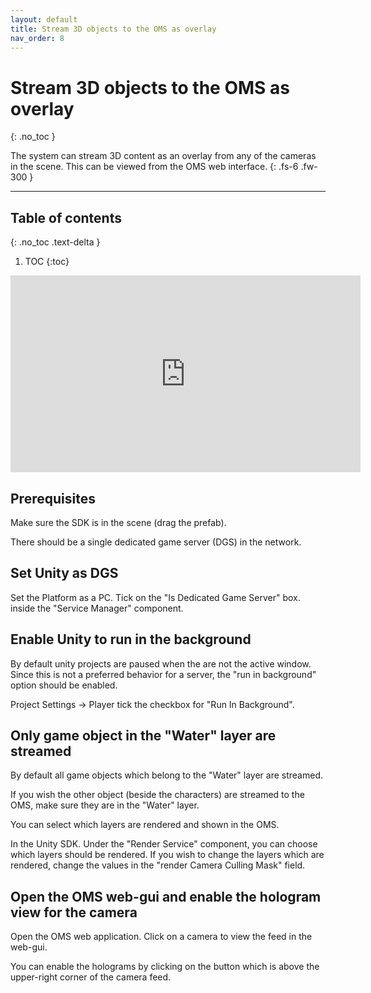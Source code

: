 ```yaml
---
layout: default
title: Stream 3D objects to the OMS as overlay
nav_order: 8
---
```



# Stream 3D objects to the OMS as overlay
{: .no_toc }

The system can stream 3D content as an overlay from any of the cameras in the scene.
This can be viewed from the OMS web interface.
{: .fs-6 .fw-300 }



---
## Table of contents
{: .no_toc .text-delta }

1. TOC
{:toc}


<iframe width="560" height="315" src="https://www.youtube.com/embed/hOzdWpYH_m4" frameborder="0" allowfullscreen></iframe>


## Prerequisites
Make sure the SDK is in the scene (drag the prefab).

There should be a single dedicated game server (DGS) in the network.


## Set Unity as DGS 
Set the Platform as a PC. Tick on the "Is Dedicated Game Server" box. inside the "Service Manager" component.

## Enable Unity to run in the background
By default unity projects are paused when the are not the active window.
Since this is not a preferred behavior for a server, the "run in background" option should be enabled.

Project Settings -> Player tick the checkbox for "Run In Background".

## Only game object in the "Water" layer are streamed

By default all game objects which belong to the "Water" layer are streamed.

If you wish the other object (beside the characters) are streamed to the OMS, make sure they are in the "Water" layer.

You can select which layers are rendered and shown in the OMS.

In the Unity SDK. Under the "Render Service" component, you can choose which layers should be rendered.
If you wish to change the layers which are rendered, change the values in the "render Camera Culling Mask" field.

## Open the OMS web-gui and enable the hologram view for the camera
Open the OMS web application. Click on a camera to view the feed in the web-gui.

You can enable the holograms by clicking on the button which is above the upper-right corner of the camera feed.

